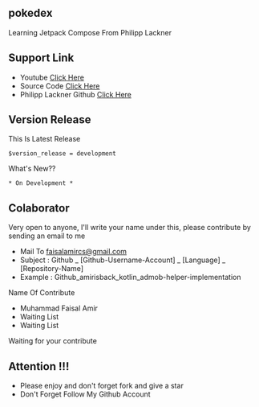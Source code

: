 ## pokedex
Learning Jetpack Compose From Philipp Lackner

## Support Link
- Youtube [Click Here](https://github.com/philipplackner/JetpackComposePokedex)
- Source Code [Click Here](https://github.com/philipplackner/JetpackComposePokedex)
- Philipp Lackner Github [Click Here](https://github.com/philipplackner)

## Version Release
This Is Latest Release

    $version_release = development

What's New??

    * On Development *

## Colaborator
Very open to anyone, I'll write your name under this, please contribute by sending an email to me

- Mail To faisalamircs@gmail.com
- Subject : Github _ [Github-Username-Account] _ [Language] _ [Repository-Name]
- Example : Github_amirisback_kotlin_admob-helper-implementation

Name Of Contribute
- Muhammad Faisal Amir
- Waiting List
- Waiting List

Waiting for your contribute

## Attention !!!
- Please enjoy and don't forget fork and give a star
- Don't Forget Follow My Github Account
